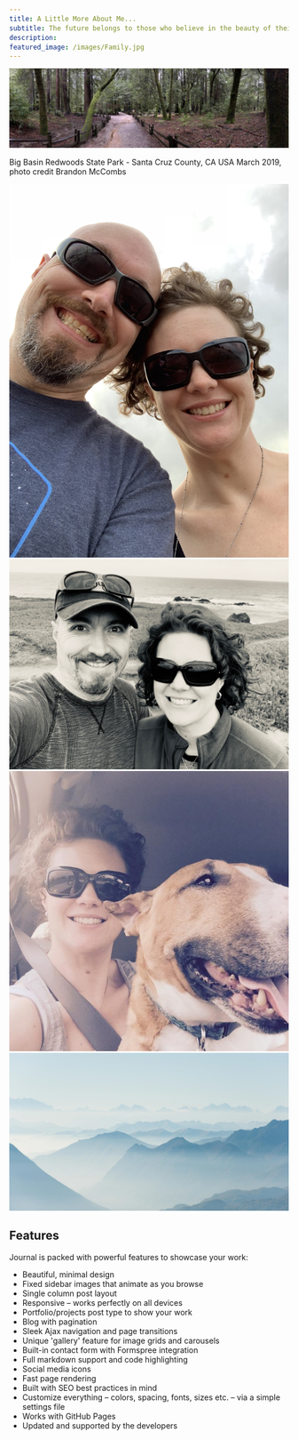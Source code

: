 ```yaml
---
title: A Little More About Me...
subtitle: The future belongs to those who believe in the beauty of their dreams. -Eleanor Roosevelt
description: 
featured_image: /images/Family.jpg
---
```


![](/images/big-basin-2019.jpg)

Big Basin Redwoods State Park - Santa Cruz County, CA USA
March 2019, photo credit Brandon McCombs



<div class="gallery" data-columns="3">
	<img src="/images/sara-brandon-19.jpg">
	<img src="/images/sara-brandon-2-2019.JPG">
	<img src="/images/sara-lorelei-2016.JPG">
	<img src="/images/demo/demo-landscape-2.jpg">
</div>

## Features

Journal is packed with powerful features to showcase your work:

* Beautiful, minimal design
* Fixed sidebar images that animate as you browse
* Single column post layout
* Responsive – works perfectly on all devices
* Portfolio/projects post type to show your work
* Blog with pagination
* Sleek Ajax navigation and page transitions
* Unique 'gallery' feature for image grids and carousels
* Built-in contact form with Formspree integration
* Full markdown support and code highlighting
* Social media icons
* Fast page rendering
* Built with SEO best practices in mind
* Customize everything – colors, spacing, fonts, sizes etc. – via a simple settings file
* Works with GitHub Pages
* Updated and supported by the developers
